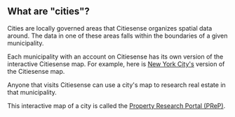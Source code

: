 ## What are "cities"?
Cities are locally governed areas that Citiesense organizes spatial data around. The data in one of these areas falls within the boundaries of a given municipality.

Each municipality with an account on Citiesense has its own version of the interactive Citiesense map. For example, here is [New York City's](http://www.citiesense.com/cities/new-york-city?p%5Bper_page%5D=all&p%5Bcity_id%5D=398#13/40.7127/-74.0059) version of the Citiesense map. 

Anyone that visits Citiesense can use a city's map to research real estate in that municipality. 

This interactive map of a city is called the [Property Research Portal (PReP)](http://www.citiesense.com/docs/pages/4-Using%20PReP.md).


